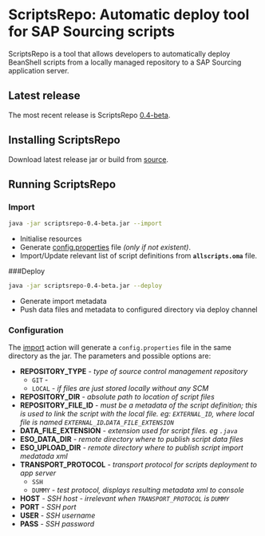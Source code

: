 # ScriptsRepo: Automatic deploy tool for SAP Sourcing scripts

ScriptsRepo is a tool that allows developers to automatically deploy BeanShell
scripts from a locally managed repository to a SAP Sourcing application server.

## Latest release
The most recent release is ScriptsRepo [0.4-beta].

[0.4-beta]:https://www.google.com

## Installing ScriptsRepo
Download latest release jar or build from [source].
## Running ScriptsRepo
### Import
```sh
java -jar scriptsrepo-0.4-beta.jar --import
```
- Initialise resources 
- Generate [config.properties](#configuration) file *(only if not existent)*.
- Import/Update relevant list of script definitions from **`allscripts.oma`** file.

###Deploy
```sh
java -jar scriptsrepo-0.4-beta.jar --deploy
```
- Generate import metadata
- Push data files and metadata to configured directory via deploy channel

### Configuration
The [import](#import) action will generate a `config.properties` file in the same directory as the jar. The parameters and possible options are:
- **REPOSITORY_TYPE** - *type of source control management repository*
    - `GIT` - 
    - `LOCAL` - *if files are just stored locally without any SCM*
- **REPOSITORY_DIR** - *absolute path to location of script files*
- **REPOSITORY_FILE_ID** - *must be a metadata of the script definition; this is used to link the script with the local file. eg: `EXTERNAL_ID`, where local file is named `EXTERNAL_ID`**.**`DATA_FILE_EXTENSION`*
- **DATA_FILE_EXTENSION** - *extension used for script files. eg `.java`*
- **ESO_DATA_DIR** - *remote directory where to publish script data files*
- **ESO_UPLOAD_DIR** - *remote directory where to publish script import medatada xml*
- **TRANSPORT_PROTOCOL** - *transport protocol for scripts deployment to app server*
    - `SSH`
    - `DUMMY` - *test protocol, displays resulting metadata xml to console*
- **HOST** - *SSH host - irrelevant when `TRANSPORT_PROTOCOL` is `DUMMY`*
- **PORT** - *SSH port*
- **USER** - *SSH username*
- **PASS** - *SSH password*


[0.4-beta]:https://www.google.com
[source]:https://github.io
